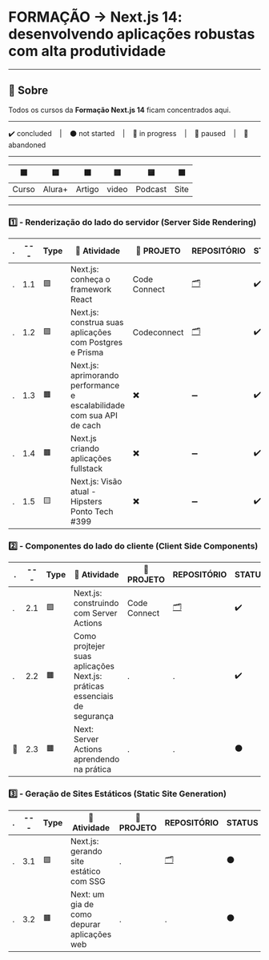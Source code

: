 # FORMAÇÃO -> Next.js 14: desenvolvendo aplicações robustas com alta produtividade

---

## 📌 Sobre
  Todos os cursos da **Formação Next.js 14** ficam concentrados aqui.

---

<p>
  ✔️ concluded &nbsp;&nbsp;&nbsp;|&nbsp;&nbsp;&nbsp;
  ⚫ not started &nbsp;&nbsp;&nbsp;|&nbsp;&nbsp;&nbsp;
  🔵 in progress &nbsp;&nbsp;&nbsp;|&nbsp;&nbsp;&nbsp;
  🔶 paused &nbsp;&nbsp;&nbsp;|&nbsp;&nbsp;&nbsp;
  🔴 abandoned 
</p>

---
| 🟪 | 🟦 | 🟫 | 🟥 | 🟨 | 🟩 |
| --- | --- | --- | --- | --- | --- |
| Curso | Alura+ | Artigo | video | Podcast | Site |

---

### 1️⃣ - Renderização do lado do servidor (Server Side Rendering)
| . | --- | Type | 📘 Atividade | 🔗 PROJETO | REPOSITÓRIO | STATUS |
| --- | --- | --- | --- | --- | --- | --- |
| . | 1.1 | 🟪 | Next.js: conheça o framework React | Code Connect | [🗂️](./NextJS_Conheca_O_Framework_React/) | ✔️ |
| . | 1.2 | 🟪 | Next.js: construa suas aplicações com Postgres e Prisma | Codeconnect | [🗂️](./NextJS_Construa_suas_aplicacoes_com_Postgres_e_Prisma/) | ✔️ |
| . | 1.3 | 🟫 | Next.js: aprimorando performance e escalabilidade com sua API de cach | ✖️ | ➖ | ✔️ |
| . | 1.4 | 🟫 | Next.js criando aplicações fullstack | ✖️ | ➖ | ✔️ |
| . | 1.5 | 🟨 | Next.js: Visão atual - Hipsters Ponto Tech #399 | ✖️ | ➖ | ✔️ |



### 2️⃣ - Componentes do lado do cliente (Client Side Components)

| . | --- | Type | 📘 Atividade | 🔗 PROJETO | REPOSITÓRIO | STATUS |
| --- | --- | --- | --- | --- | --- | --- |
| . | 2.1 | 🟪 | Next.js: construindo com Server Actions | Code Connect | [🗂️](./NextJS_Construindo_com_Server_Actions/) | ✔️ |
| . | 2.2 | 🟫 | Como projtejer suas aplicações Next.js: práticas essenciais de segurança | . | . | ✔️ |
| 🚩 | 2.3 | 🟫 | Next: Server Actions aprendendo na prática | . | . | ⚫ |


### 3️⃣ - Geração de Sites Estáticos (Static Site Generation)

| . | --- | Type | 📘 Atividade | 🔗 PROJETO | REPOSITÓRIO | STATUS |
| --- | --- | --- | --- | --- | --- | --- |
| . | 3.1 | 🟪 | Next.js: gerando site estático com SSG | . | [🗂️](./NextJS_Gerando_site_estatico_com_SSG/) | ⚫ |
| . | 3.2| 🟫 | Next: um gia de como depurar aplicações web | . | . | ⚫ |


